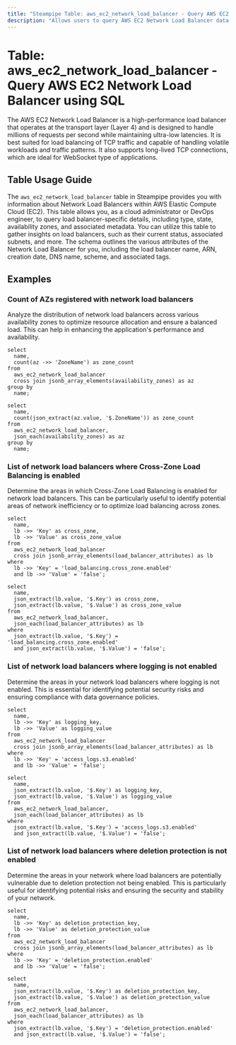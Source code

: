 ```yaml
---
title: "Steampipe Table: aws_ec2_network_load_balancer - Query AWS EC2 Network Load Balancer using SQL"
description: "Allows users to query AWS EC2 Network Load Balancer data including configuration, status, and other related information."
---
```


# Table: aws_ec2_network_load_balancer - Query AWS EC2 Network Load Balancer using SQL

The AWS EC2 Network Load Balancer is a high-performance load balancer that operates at the transport layer (Layer 4) and is designed to handle millions of requests per second while maintaining ultra-low latencies. It is best suited for load balancing of TCP traffic and capable of handling volatile workloads and traffic patterns. It also supports long-lived TCP connections, which are ideal for WebSocket type of applications.

## Table Usage Guide

The `aws_ec2_network_load_balancer` table in Steampipe provides you with information about Network Load Balancers within AWS Elastic Compute Cloud (EC2). This table allows you, as a cloud administrator or DevOps engineer, to query load balancer-specific details, including type, state, availability zones, and associated metadata. You can utilize this table to gather insights on load balancers, such as their current status, associated subnets, and more. The schema outlines the various attributes of the Network Load Balancer for you, including the load balancer name, ARN, creation date, DNS name, scheme, and associated tags.

## Examples

### Count of AZs registered with network load balancers
Analyze the distribution of network load balancers across various availability zones to optimize resource allocation and ensure a balanced load. This can help in enhancing the application's performance and availability.

```sql+postgres
select
  name,
  count(az ->> 'ZoneName') as zone_count
from
  aws_ec2_network_load_balancer
  cross join jsonb_array_elements(availability_zones) as az
group by
  name;
```

```sql+sqlite
select
  name,
  count(json_extract(az.value, '$.ZoneName')) as zone_count
from
  aws_ec2_network_load_balancer,
  json_each(availability_zones) as az
group by
  name;
```


### List of network load balancers where Cross-Zone Load Balancing is enabled
Determine the areas in which Cross-Zone Load Balancing is enabled for network load balancers. This can be particularly useful to identify potential areas of network inefficiency or to optimize load balancing across zones.

```sql+postgres
select
  name,
  lb ->> 'Key' as cross_zone,
  lb ->> 'Value' as cross_zone_value
from
  aws_ec2_network_load_balancer
  cross join jsonb_array_elements(load_balancer_attributes) as lb
where
  lb ->> 'Key' = 'load_balancing.cross_zone.enabled'
  and lb ->> 'Value' = 'false';
```

```sql+sqlite
select
  name,
  json_extract(lb.value, '$.Key') as cross_zone,
  json_extract(lb.value, '$.Value') as cross_zone_value
from
  aws_ec2_network_load_balancer,
  json_each(load_balancer_attributes) as lb
where
  json_extract(lb.value, '$.Key') = 'load_balancing.cross_zone.enabled'
  and json_extract(lb.value, '$.Value') = 'false';
```


### List of network load balancers where logging is not enabled
Determine the areas in your network load balancers where logging is not enabled. This is essential for identifying potential security risks and ensuring compliance with data governance policies.

```sql+postgres
select
  name,
  lb ->> 'Key' as logging_key,
  lb ->> 'Value' as logging_value
from
  aws_ec2_network_load_balancer
  cross join jsonb_array_elements(load_balancer_attributes) as lb
where
  lb ->> 'Key' = 'access_logs.s3.enabled'
  and lb ->> 'Value' = 'false';
```

```sql+sqlite
select
  name,
  json_extract(lb.value, '$.Key') as logging_key,
  json_extract(lb.value, '$.Value') as logging_value
from
  aws_ec2_network_load_balancer,
  json_each(load_balancer_attributes) as lb
where
  json_extract(lb.value, '$.Key') = 'access_logs.s3.enabled'
  and json_extract(lb.value, '$.Value') = 'false';
```


### List of network load balancers where deletion protection is not enabled
Determine the areas in your network where load balancers are potentially vulnerable due to deletion protection not being enabled. This is particularly useful for identifying potential risks and ensuring the security and stability of your network.

```sql+postgres
select
  name,
  lb ->> 'Key' as deletion_protection_key,
  lb ->> 'Value' as deletion_protection_value
from
  aws_ec2_network_load_balancer
  cross join jsonb_array_elements(load_balancer_attributes) as lb
where
  lb ->> 'Key' = 'deletion_protection.enabled'
  and lb ->> 'Value' = 'false';
```

```sql+sqlite
select
  name,
  json_extract(lb.value, '$.Key') as deletion_protection_key,
  json_extract(lb.value, '$.Value') as deletion_protection_value
from
  aws_ec2_network_load_balancer,
  json_each(load_balancer_attributes) as lb
where
  json_extract(lb.value, '$.Key') = 'deletion_protection.enabled'
  and json_extract(lb.value, '$.Value') = 'false';
```